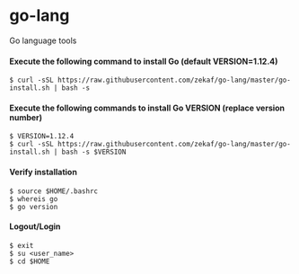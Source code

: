 # go-lang
Go language tools

#### Execute the following command to install Go (default VERSION=1.12.4)
````
$ curl -sSL https://raw.githubusercontent.com/zekaf/go-lang/master/go-install.sh | bash -s
````
#### Execute the following commands to install Go VERSION (replace version number)
````
$ VERSION=1.12.4
$ curl -sSL https://raw.githubusercontent.com/zekaf/go-lang/master/go-install.sh | bash -s $VERSION
````
#### Verify installation
````
$ source $HOME/.bashrc
$ whereis go
$ go version
````
#### Logout/Login

````
$ exit
$ su <user_name>
$ cd $HOME
````
